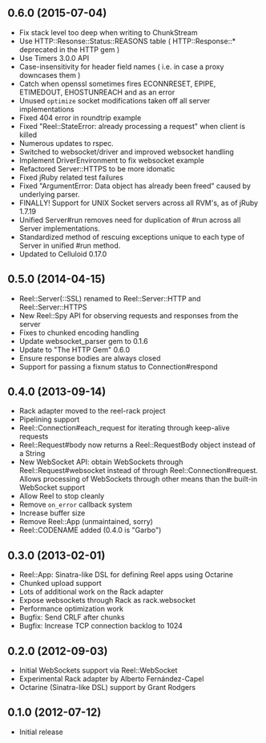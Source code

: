 0.6.0 (2015-07-04)
-----
* Fix stack level too deep when writing to ChunkStream
* Use HTTP::Resonse::Status::REASONS table ( HTTP::Response::* deprecated in the HTTP gem )
* Use Timers 3.0.0 API
* Case-insensitivity for header field names ( i.e. in case a proxy downcases them )
* Catch when openssl sometimes fires ECONNRESET, EPIPE, ETIMEDOUT, EHOSTUNREACH and  as an error
* Unused `optimize` socket modifications taken off all server implementations
* Fixed 404 error in roundtrip example
* Fixed "Reel::StateError: already processing a request" when client is killed
* Numerous updates to rspec.
* Switched to websocket/driver and improved websocket handling
* Implement DriverEnvironment to fix websocket example
* Refactored Server::HTTPS to be more idomatic
* Fixed jRuby related test failures
* Fixed "ArgumentError: Data object has already been freed" caused by underlying parser.
* FINALLY! Support for UNIX Socket servers across all RVM's, as of jRuby 1.7.19
* Unified Server#run removes need for duplication of #run across all Server implementations.
* Standardized method of rescuing exceptions unique to each type of Server in unified #run method.
* Updated to Celluloid 0.17.0

0.5.0 (2014-04-15)
-----
* Reel::Server(::SSL) renamed to Reel::Server::HTTP and Reel::Server::HTTPS
* New Reel::Spy API for observing requests and responses from the server
* Fixes to chunked encoding handling
* Update websocket_parser gem to 0.1.6
* Update to "The HTTP Gem" 0.6.0 
* Ensure response bodies are always closed
* Support for passing a fixnum status to Connection#respond

0.4.0 (2013-09-14)
-----
* Rack adapter moved to the reel-rack project
* Pipelining support
* Reel::Connection#each_request for iterating through keep-alive requests
* Reel::Request#body now returns a Reel::RequestBody object instead of a String
* New WebSocket API: obtain WebSockets through Reel::Request#websocket instead
  of through Reel::Connection#request. Allows processing of WebSockets through
  other means than the built-in WebSocket support
* Allow Reel to stop cleanly
* Remove `on_error` callback system
* Increase buffer size
* Remove Reel::App (unmaintained, sorry)
* Reel::CODENAME added (0.4.0 is "Garbo")

0.3.0 (2013-02-01)
-----
* Reel::App: Sinatra-like DSL for defining Reel apps using Octarine
* Chunked upload support
* Lots of additional work on the Rack adapter
* Expose websockets through Rack as rack.websocket
* Performance optimization work
* Bugfix: Send CRLF after chunks
* Bugfix: Increase TCP connection backlog to 1024

0.2.0 (2012-09-03)
-----
* Initial WebSockets support via Reel::WebSocket
* Experimental Rack adapter by Alberto Fernández-Capel
* Octarine (Sinatra-like DSL) support by Grant Rodgers

0.1.0 (2012-07-12)
-----
* Initial release
